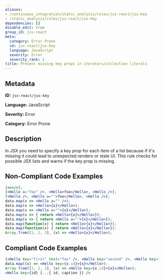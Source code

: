 ```yaml
---
aliases:
- /continuous_integration/static_analysis/rules/jsx-react/jsx-key
- /static_analysis/rules/jsx-react/jsx-key
dependencies: []
disable_edit: true
group_id: jsx-react
meta:
  category: Error Prone
  id: jsx-react/jsx-key
  language: JavaScript
  severity: Error
  severity_rank: 1
title: Prevent missing key props in iterators/collection literals
---
```

<!--  SOURCED FROM https://github.com/DataDog/datadog-static-analyzer-rule-docs -->


## Metadata
**ID:** `jsx-react/jsx-key`

**Language:** JavaScript

**Severity:** Error

**Category:** Error Prone

## Description
In JSX you need to specify a key prop for each item of a list because if it's missing it could lead to unexpected renders or stale UI. This rule checks for possible JSX lists and warns if the key prop is missing.

## Non-Compliant Code Examples
```jsx
[<></>];
[<Hello a="foo" />, <Hello>foo</Hello>, <Hello />];
[<Hello />, <Hello a="">foo</Hello>, <Hello />];
data.map(x => <Hello a="" />);
data.map(x => <Hello>{x}</Hello>);
data.map(x => <Hello a="">{x}</Hello>);
data.map(x => { return <Hello>{x}</Hello>});
data.map(x => { return <Hello a="">{x}</Hello>});
data.map(function(x) { return <Hello>{x}</Hello>});
data.map(function(x) { return <Hello>{x}</Hello>});
Array.from([1, 2, 3], (x) => <Hello>{x}</Hello>);
```

## Compliant Code Examples
```jsx
[<Hello key="first" test="foo" />, <Hello key="second" />, <Hello key="third" />];
data.map((x) => <Hello key={x.id}>{x}</Hello>);
Array.from([1, 2, 3], (x) => <Hello key={x.id}>{x}</Hello>);
<Hello key={id} {...{ id, caption }} />
```
